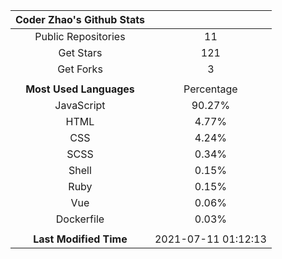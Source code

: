 | **Coder Zhao's Github Stats** | |
|:-:|:-:|
| Public Repositories | 11 |
| Get Stars | 121 |
| Get Forks | 3 |
| | |
| **Most Used Languages** | Percentage |
| JavaScript | 90.27% |
| HTML | 4.77% |
| CSS | 4.24% |
| SCSS | 0.34% |
| Shell | 0.15% |
| Ruby | 0.15% |
| Vue | 0.06% |
| Dockerfile | 0.03% |
| | |
| **Last Modified Time** | 2021-07-11 01:12:13 |
